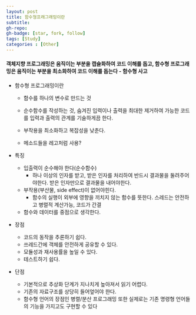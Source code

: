 ```yaml
---
layout: post
title: 함수형프래그래밍이란
subtitle: 
gh-repo: 
gh-badge: [star, fork, follow]
tags: [Study]
categories : [Other]
---
```

####  객체지향 프로그래밍은 움직이는 부분을 캡슐화하여 코드 이해를 돕고, 함수형 프로그래밍은 움직이는 부분을 최소화하여 코드 이해를 돕는다 - 함수형 사고

* 함수형 프로그래밍이란 
    - 함수를 하나의 변수로 만드는 것
    - 순수함수를 작성하는 것, 숨겨진 입력이나 출력을 최대한 제거하여 가능한 코드를 입력과 츌력의 관계를 기술하게끔 한다.
    - 부작용을 최소화하고 복잡성을 낮춘다.

    - 메소드들을 레고처럼 사용?

* 특징
    - 입출력이 순수해야 한다(순수함수) 
        - 하나 이상의 인자를 받고, 받은 인자를 처리하여 반드시 결과물을 둘려주어야한다. 받은 인자만으로 결과물을 내어야한다.
    - 부작용(부산물, side effect)이 없어야힌다.
        - 함수의 실행이 외부에 영향을 끼치지 않는 함수를 뜻한다. 스레드는 안전하고 병렬적 계산가능, 코드가 간결
    - 함수와 데이터를 중점으로 생각한다.

* 장점
    - 코드의 동작을 추론하기 쉽다.
    - 쓰레드간에 객체를 안전하게 공유할 수 있다.
    - 모듈성과 재사용률을 높일 수 있다.
    - 테스트하기 쉽다.
    
* 단점 
    - 기본적으로 추상화 단계가 지나치게 높아져서 읽기 어렵다.
    - 기존의 자료구조를 상당히 들어엎어야 한다.
    - 함수형 언어의 장점인 병렬/분산 프로그래밍 또한 실제로는 기존 명령형 언어들의 기능을 가지고도 구현할 수 있다